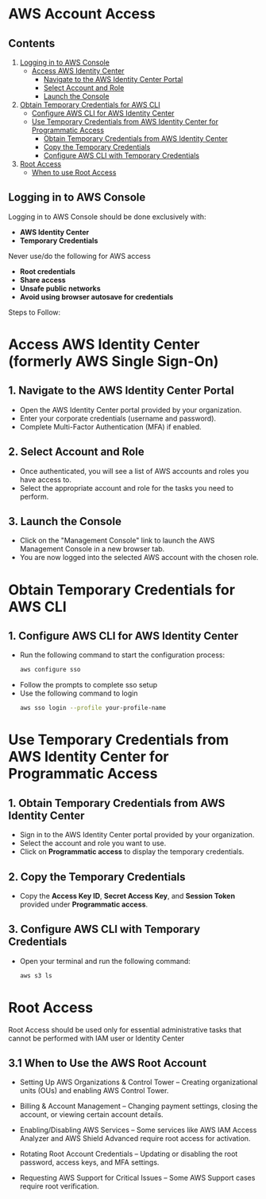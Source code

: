 # AWS Account Access

## Contents

1. [Logging in to AWS Console](#1-logging-in-to-aws-console)
   - [Access AWS Identity Center](#11-access-aws-identity-center)
     - [Navigate to the AWS Identity Center Portal](#111-navigate-to-the-aws-identity-center-portal)
     - [Select Account and Role](#112-select-account-and-role)
     - [Launch the Console](#113-launch-the-console)
2. [Obtain Temporary Credentials for AWS CLI](#2-obtain-temporary-credentials-for-aws-cli)
   - [Configure AWS CLI for AWS Identity Center](#21-configure-aws-cli-for-aws-identity-center)
   - [Use Temporary Credentials from AWS Identity Center for Programmatic Access](#22-use-temporary-credentials-from-aws-identity-center-for-programmatic-access)
     - [Obtain Temporary Credentials from AWS Identity Center](#221-obtain-temporary-credentials-from-aws-identity-center)
     - [Copy the Temporary Credentials](#222-copy-the-temporary-credentials)
     - [Configure AWS CLI with Temporary Credentials](#223-configure-aws-cli-with-temporary-credentials)
3. [Root Access](#3-configure-aws-cli-for-aws-identity-center)
    - [When to use Root Access](#31-when-to-use-the-aws-root-account)

## Logging in to AWS Console

Logging in to AWS Console should be done exclusively with:

- **AWS Identity Center**
- **Temporary Credentials**

Never use/do the following for AWS access

- **Root credentials**
- **Share access**
- **Unsafe public networks**
- **Avoid using browser autosave for credentials**

Steps to Follow:

# Access AWS Identity Center (formerly AWS Single Sign-On)

## 1. Navigate to the AWS Identity Center Portal

- Open the AWS Identity Center portal provided by your organization.
- Enter your corporate credentials (username and password).
- Complete Multi-Factor Authentication (MFA) if enabled.

## 2. Select Account and Role

- Once authenticated, you will see a list of AWS accounts and roles you have access to.
- Select the appropriate account and role for the tasks you need to perform.

## 3. Launch the Console

- Click on the "Management Console" link to launch the AWS Management Console in a new browser tab.
- You are now logged into the selected AWS account with the chosen role.

# Obtain Temporary Credentials for AWS CLI

## 1. Configure AWS CLI for AWS Identity Center

- Run the following command to start the configuration process:
  ```bash
  aws configure sso
  ```
- Follow the prompts to complete sso setup
- Use the following command to login
  ```bash
  aws sso login --profile your-profile-name
  ```

# Use Temporary Credentials from AWS Identity Center for Programmatic Access

## 1. Obtain Temporary Credentials from AWS Identity Center

- Sign in to the AWS Identity Center portal provided by your organization.
- Select the account and role you want to use.
- Click on **Programmatic access** to display the temporary credentials.

## 2. Copy the Temporary Credentials

- Copy the **Access Key ID**, **Secret Access Key**, and **Session Token** provided under **Programmatic access**.

## 3. Configure AWS CLI with Temporary Credentials

- Open your terminal and run the following command:
  ```bash
  aws s3 ls
  ```

# Root Access

Root Access should be used only for essential administrative tasks that cannot be performed with IAM user or Identity Center

## 3.1 When to Use the AWS Root Account
- Setting Up AWS Organizations & Control Tower – Creating organizational units (OUs) and enabling AWS Control Tower.

- Billing & Account Management – Changing payment settings, closing the account, or viewing certain account details.

- Enabling/Disabling AWS Services – Some services like AWS IAM Access Analyzer and AWS Shield Advanced require root access for activation.

- Rotating Root Account Credentials – Updating or disabling the root password, access keys, and MFA settings.

- Requesting AWS Support for Critical Issues – Some AWS Support cases require root verification.
